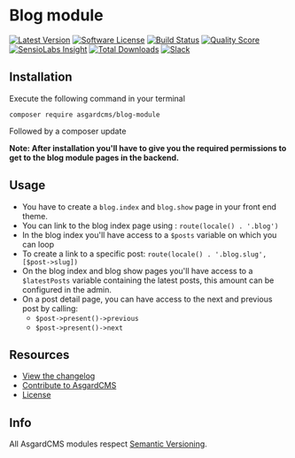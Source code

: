 # Blog module

[![Latest Version](https://img.shields.io/github/release/asgardcms/blog.svg?style=flat-square)](https://github.com/asgardcms/blog/releases)
[![Software License](https://img.shields.io/badge/license-MIT-brightgreen.svg?style=flat-square)](LICENSE.md)
[![Build Status](https://img.shields.io/travis/AsgardCms/Blog/2.0.svg?style=flat-square)](https://travis-ci.org/AsgardCms/Blog)
[![Quality Score](https://img.shields.io/scrutinizer/g/asgardcms/blog.svg?style=flat-square)](https://scrutinizer-ci.com/g/asgardcms/blog)
[![SensioLabs Insight](https://img.shields.io/sensiolabs/i/c54f38d9-20fb-41e8-b2be-bdeb7144ad4b.svg)](https://insight.sensiolabs.com/projects/c54f38d9-20fb-41e8-b2be-bdeb7144ad4b)
[![Total Downloads](https://img.shields.io/packagist/dt/asgardcms/blog-module.svg?style=flat-square)](https://packagist.org/packages/asgardcms/blog-module)
[![Slack](http://slack.asgardcms.com/badge.svg)](http://slack.asgardcms.com/)


## Installation

Execute the following command in your terminal

    composer require asgardcms/blog-module


Followed by a composer update

**Note: After installation you'll have to give you the required permissions to get to the blog module pages in the backend.**


## Usage

- You have to create a `blog.index` and `blog.show` page in your front end theme.
- You can link to the blog index page using : `route(locale() . '.blog')`
- In the blog index you'll have access to a `$posts` variable on which you can loop
- To create a link to a specific post: `route(locale() . '.blog.slug', [$post->slug])`
- On the blog index and blog show pages you'll have access to a `$latestPosts` variable containing the latest posts, this amount can be configured in the admin.
- On a post detail page, you can have access to the next and previous post by calling:
    - `$post->present()->previous`
    - `$post->present()->next`


## Resources

- [View the changelog](CHANGELOG.md)
- [Contribute to AsgardCMS](CONTRIBUTING.md)
- [License](LICENSE.md)


## Info

All AsgardCMS modules respect [Semantic Versioning](http://semver.org/).
